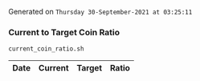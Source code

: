 Generated on `Thursday 30-September-2021 at 03:25:11`

### Current to Target Coin Ratio
`current_coin_ratio.sh`

Date|Current|Target|Ratio
---|---|---|---
